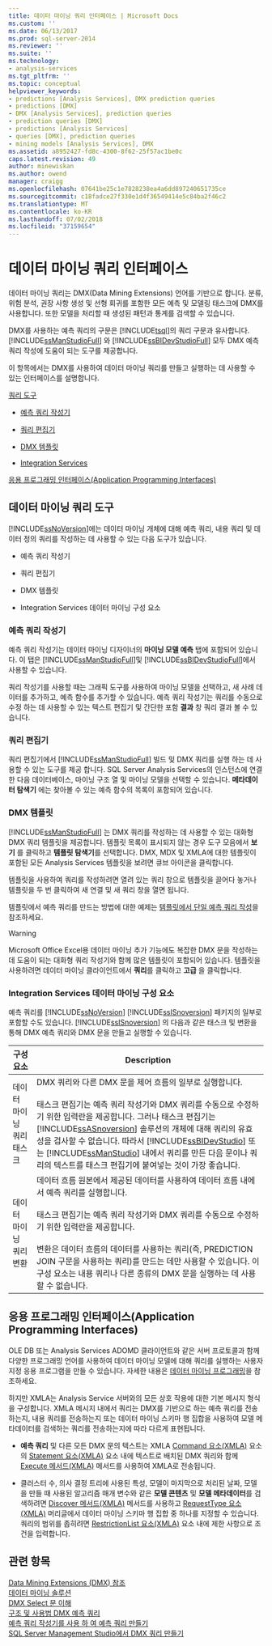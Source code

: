 ```yaml
---
title: 데이터 마이닝 쿼리 인터페이스 | Microsoft Docs
ms.custom: ''
ms.date: 06/13/2017
ms.prod: sql-server-2014
ms.reviewer: ''
ms.suite: ''
ms.technology:
- analysis-services
ms.tgt_pltfrm: ''
ms.topic: conceptual
helpviewer_keywords:
- predictions [Analysis Services], DMX prediction queries
- predictions [DMX]
- DMX [Analysis Services], prediction queries
- prediction queries [DMX]
- predictions [Analysis Services]
- queries [DMX], prediction queries
- mining models [Analysis Services], DMX
ms.assetid: a8952427-fd8c-4300-8f62-25f57ac1be0c
caps.latest.revision: 49
author: minewiskan
ms.author: owend
manager: craigg
ms.openlocfilehash: 07641be25c1e7828238ea4a6dd897240651735ce
ms.sourcegitcommit: c18fadce27f330e1d4f36549414e5c84ba2f46c2
ms.translationtype: MT
ms.contentlocale: ko-KR
ms.lasthandoff: 07/02/2018
ms.locfileid: "37159654"
---
```

# <a name="data-mining-query-interfaces"></a>데이터 마이닝 쿼리 인터페이스
  데이터 마이닝 쿼리는 DMX(Data Mining Extensions) 언어를 기반으로 합니다. 분류, 위험 분석, 권장 사항 생성 및 선형 회귀를 포함한 모든 예측 및 모델링 태스크에 DMX를 사용합니다. 또한 모델을 처리할 때 생성된 패턴과 통계를 검색할 수 있습니다.  
  
 DMX를 사용하는 예측 쿼리의 구문은 [!INCLUDE[tsql](../../includes/tsql-md.md)]의 쿼리 구문과 유사합니다. [!INCLUDE[ssManStudioFull](../../includes/ssmanstudiofull-md.md)] 와 [!INCLUDE[ssBIDevStudioFull](../../includes/ssbidevstudiofull-md.md)] 모두 DMX 예측 쿼리 작성에 도움이 되는 도구를 제공합니다.  
  
 이 항목에서는 DMX를 사용하여 데이터 마이닝 쿼리를 만들고 실행하는 데 사용할 수 있는 인터페이스를 설명합니다.  
  
 [쿼리 도구](#bkmk_Tools)  
  
-   [예측 쿼리 작성기](#bkmk_Builder)  
  
-   [쿼리 편집기](#bkmk_QueryEditor)  
  
-   [DMX 템플릿](#bkmk_Templates)  
  
-   [Integration Services](#bkmk_SSIS)  
  
 [응용 프로그래밍 인터페이스(Application Programming Interfaces)](#bkmk_API)  
  
##  <a name="bkmk_Tools"></a> 데이터 마이닝 쿼리 도구  
 [!INCLUDE[ssNoVersion](../../includes/ssnoversion-md.md)]에는 데이터 마이닝 개체에 대해 예측 쿼리, 내용 쿼리 및 데이터 정의 쿼리를 작성하는 데 사용할 수 있는 다음 도구가 있습니다.  
  
-   예측 쿼리 작성기  
  
-   쿼리 편집기  
  
-   DMX 템플릿  
  
-   Integration Services 데이터 마이닝 구성 요소  
  
###  <a name="bkmk_Builder"></a> 예측 쿼리 작성기  
 예측 쿼리 작성기는 데이터 마이닝 디자이너의 **마이닝 모델 예측** 탭에 포함되어 있습니다. 이 탭은 [!INCLUDE[ssManStudioFull](../../includes/ssmanstudiofull-md.md)]및 [!INCLUDE[ssBIDevStudioFull](../../includes/ssbidevstudiofull-md.md)]에서 사용할 수 있습니다.  
  
 쿼리 작성기를 사용할 때는 그래픽 도구를 사용하여 마이닝 모델을 선택하고, 새 사례 데이터를 추가하고, 예측 함수를 추가할 수 있습니다. 예측 쿼리 작성기는 쿼리를 수동으로 수정 하는 데 사용할 수 있는 텍스트 편집기 및 간단한 포함 **결과** 창 쿼리 결과 볼 수 있습니다.  
  
###  <a name="bkmk_QueryEditor"></a> 쿼리 편집기  
 쿼리 편집기에서 [!INCLUDE[ssManStudioFull](../../includes/ssmanstudiofull-md.md)] 빌드 및 DMX 쿼리를 실행 하는 데 사용할 수 있는 도구를 제공 합니다. SQL Server Analysis Services의 인스턴스에 연결한 다음 데이터베이스, 마이닝 구조 열 및 마이닝 모델을 선택할 수 있습니다. **메타데이터 탐색기** 에는 찾아볼 수 있는 예측 함수의 목록이 포함되어 있습니다.  
  
###  <a name="bkmk_Templates"></a> DMX 템플릿  
 [!INCLUDE[ssManStudioFull](../../includes/ssmanstudiofull-md.md)] 는 DMX 쿼리를 작성하는 데 사용할 수 있는 대화형 DMX 쿼리 템플릿을 제공합니다. 템플릿 목록이 표시되지 않는 경우 도구 모음에서 **보기** 를 클릭하고 **템플릿 탐색기**를 선택합니다. DMX, MDX 및 XMLA에 대한 템플릿이 포함된 모든 Analysis Services 템플릿을 보려면 큐브 아이콘을 클릭합니다.  
  
 템플릿을 사용하여 쿼리를 작성하려면 열려 있는 쿼리 창으로 템플릿을 끌어다 놓거나 템플릿을 두 번 클릭하여 새 연결 및 새 쿼리 창을 열면 됩니다.  
  
 템플릿에서 예측 쿼리를 만드는 방법에 대한 예제는 [템플릿에서 단일 예측 쿼리 작성](create-a-singleton-prediction-query-from-a-template.md)을 참조하세요.  
  
> [!WARNING]  
>  Microsoft Office Excel용 데이터 마이닝 추가 기능에도 복잡한 DMX 문을 작성하는 데 도움이 되는 대화형 쿼리 작성기와 함께 많은 템플릿이 포함되어 있습니다. 템플릿을 사용하려면 데이터 마이닝 클라이언트에서 **쿼리**를 클릭하고 **고급** 을 클릭합니다.  
  
###  <a name="bkmk_SSIS"></a> Integration Services 데이터 마이닝 구성 요소  
 예측 쿼리를 [!INCLUDE[ssNoVersion](../../includes/ssnoversion-md.md)] [!INCLUDE[ssISnoversion](../../includes/ssisnoversion-md.md)] 패키지의 일부로 포함할 수도 있습니다. [!INCLUDE[ssISnoversion](../../includes/ssisnoversion-md.md)] 의 다음과 같은 태스크 및 변환을 통해 DMX 예측 쿼리와 DMX 문을 만들고 실행할 수 있습니다.  
  
|구성 요소|Description|  
|---------------|-----------------|  
|데이터 마이닝 쿼리 태스크|DMX 쿼리와 다른 DMX 문을 제어 흐름의 일부로 실행합니다.<br /><br /> 태스크 편집기는 예측 쿼리 작성기와 DMX 쿼리를 수동으로 수정하기 위한 입력란을 제공합니다. 그러나 태스크 편집기는 [!INCLUDE[ssASnoversion](../../includes/ssasnoversion-md.md)] 솔루션의 개체에 대해 쿼리의 유효성을 검사할 수 없습니다. 따라서 [!INCLUDE[ssBIDevStudio](../../includes/ssbidevstudio-md.md)] 또는 [!INCLUDE[ssManStudio](../../includes/ssmanstudio-md.md)] 내에서 쿼리를 만든 다음 문이나 쿼리의 텍스트를 태스크 편집기에 붙여넣는 것이 가장 좋습니다.|  
|데이터 마이닝 쿼리 변환|데이터 흐름 원본에서 제공된 데이터를 사용하여 데이터 흐름 내에서 예측 쿼리를 실행합니다.<br /><br /> 태스크 편집기는 예측 쿼리 작성기와 DMX 쿼리를 수동으로 수정하기 위한 입력란을 제공합니다.<br /><br /> 변환은 데이터 흐름의 데이터를 사용하는 쿼리(즉, PREDICTION JOIN 구문을 사용하는 쿼리)를 만드는 데만 사용할 수 있습니다. 이 구성 요소는 내용 쿼리나 다른 종류의 DMX 문을 실행하는 데 사용할 수 없습니다.|  
  
##  <a name="bkmk_API"></a> 응용 프로그래밍 인터페이스(Application Programming Interfaces)  
 OLE DB 또는 Analysis Services ADOMD 클라이언트와 같은 서버 프로토콜과 함께 다양한 프로그래밍 언어를 사용하여 데이터 마이닝 모델에 대해 쿼리를 실행하는 사용자 지정 응용 프로그램을 만들 수 있습니다. 자세한 내용은 [데이터 마이닝 프로그래밍](../dev-guide/data-mining-programming.md)을 참조하세요.  
  
 하지만 XMLA는 Analysis Service 서버와의 모든 상호 작용에 대한 기본 메시지 형식을 구성합니다. XMLA 메시지 내에서 쿼리는 DMX를 기반으로 하는 예측 쿼리를 전송하는지, 내용 쿼리를 전송하는지 또는 데이터 마이닝 스키마 행 집합을 사용하여 모델 메타데이터를 검색하는 쿼리를 전송하는지에 따라 다르게 표현됩니다.  
  
-   **예측 쿼리** 및 다른 모든 DMX 문의 텍스트는 XMLA [Command 요소&#40;XMLA&#41;](../xmla/xml-elements-properties/command-element-xmla.md) 요소의 [Statement 요소&#40;XMLA&#41;](../xmla/xml-elements-commands/statement-element-xmla.md) 요소 내에 텍스트로 배치된 DMX 쿼리와 함께 [Execute 메서드&#40;XMLA&#41;](../xmla/xml-elements-methods-execute.md) 메서드를 사용하여 XMLA로 전송됩니다.  
  
-   클러스터 수, 의사 결정 트리에 사용된 특성, 모델이 마지막으로 처리된 날짜, 모델을 만들 때 사용된 알고리즘 매개 변수와 같은 **모델 콘텐츠** 및 **모델 메타데이터**를 검색하려면 [Discover 메서드&#40;XMLA&#41;](../xmla/xml-elements-methods-discover.md) 메서드를 사용하고 [RequestType 요소&#40;XMLA&#41;](../xmla/xml-elements-properties/type-element-xmla.md) 머리글에서 데이터 마이닝 스키마 행 집합 중 하나를 지정할 수 있습니다. 쿼리의 범위를 좁히려면 [RestrictionList 요소&#40;XMLA&#41;](../xmla/xml-elements-properties/restrictionlist-element-xmla.md) 요소 내에 제한 사항으로 조건을 입력합니다.  
  
## <a name="see-also"></a>관련 항목  
 [Data Mining Extensions &#40;DMX&#41; 참조](/sql/dmx/data-mining-extensions-dmx-reference)   
 [데이터 마이닝 솔루션](data-mining-solutions.md)   
 [DMX Select 문 이해](/sql/dmx/understanding-the-dmx-select-statement)   
 [구조 및 사용법 DMX 예측 쿼리](/sql/dmx/structure-and-usage-of-dmx-prediction-queries)   
 [예측 쿼리 작성기를 사용 하 여 예측 쿼리 만들기](create-a-prediction-query-using-the-prediction-query-builder.md)   
 [SQL Server Management Studio에서 DMX 쿼리 만들기](create-a-dmx-query-in-sql-server-management-studio.md)  
  
  
